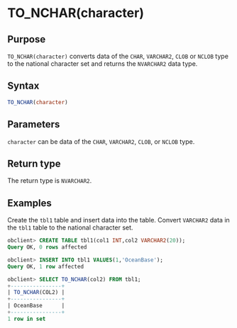# TO_NCHAR(character)

## Purpose

`TO_NCHAR(character)` converts data of the `CHAR`, `VARCHAR2`, `CLOB` or `NCLOB` type to the national character set and returns the `NVARCHAR2` data type.

## Syntax

```sql
TO_NCHAR(character)
```

## Parameters

`character` can be data of the `CHAR`, `VARCHAR2`, `CLOB`, or `NCLOB` type.

## Return type

The return type is `NVARCHAR2`.

## Examples

Create the `tbl1` table and insert data into the table. Convert `VARCHAR2` data in the `tbl1` table to the national character set.

```sql
obclient> CREATE TABLE tbl1(col1 INT,col2 VARCHAR2(20));
Query OK, 0 rows affected

obclient> INSERT INTO tbl1 VALUES(1,'OceanBase');
Query OK, 1 row affected

obclient> SELECT TO_NCHAR(col2) FROM tbl1;
+----------------+
| TO_NCHAR(COL2) |
+----------------+
| OceanBase      |
+----------------+
1 row in set
```
